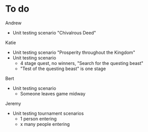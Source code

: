 # To do

Andrew 
 - Unit testing scenario "Chivalrous Deed"

Katie 
 - Unit testing scenario "Prosperity throughout the Kingdom"
 - Unit testing scenario 
   - 4 stage quest, no winners, "Search for the questing beast"
   - "Test of the questing beast" is one stage

Bert
 - Unit testing scenario
   - Someone leaves game midway

Jeremy
 - Unit testing tournament scenarios
   - 1 person entering
   - x many people entering